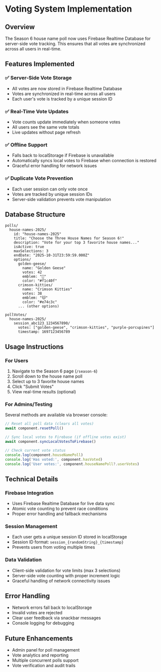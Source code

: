 # Voting System Implementation

## Overview
The Season 6 house name poll now uses Firebase Realtime Database for server-side vote tracking. This ensures that all votes are synchronized across all users in real-time.

## Features Implemented

### ✅ Server-Side Vote Storage
- All votes are now stored in Firebase Realtime Database
- Votes are synchronized in real-time across all users
- Each user's vote is tracked by a unique session ID

### ✅ Real-Time Vote Updates
- Vote counts update immediately when someone votes
- All users see the same vote totals
- Live updates without page refresh

### ✅ Offline Support
- Falls back to localStorage if Firebase is unavailable
- Automatically syncs local votes to Firebase when connection is restored
- Graceful error handling for network issues

### ✅ Duplicate Vote Prevention
- Each user session can only vote once
- Votes are tracked by unique session IDs
- Server-side validation prevents vote manipulation

## Database Structure

```
polls/
  house-names-2025/
    id: "house-names-2025"
    title: "Choose the Three House Names for Season 6!"
    description: "Vote for your top 3 favorite house names..."
    isActive: true
    maxSelections: 3
    endDate: "2025-10-31T23:59:59.000Z"
    options/
      golden-geese/
        name: "Golden Geese"
        votes: 42
        emblem: "🪿"
        color: "#f1c40f"
      crimson-kitties/
        name: "Crimson Kitties"
        votes: 38
        emblem: "🐱"
        color: "#e74c3c"
      ... (other options)

pollVotes/
  house-names-2025/
    session_abc123_1234567890/
      votes: ["golden-geese", "crimson-kitties", "purple-porcupines"]
      timestamp: 1697123456789
```

## Usage Instructions

### For Users
1. Navigate to the Season 6 page (`/season-6`)
2. Scroll down to the house name poll
3. Select up to 3 favorite house names
4. Click "Submit Votes"
5. View real-time results (optional)

### For Admins/Testing
Several methods are available via browser console:

```javascript
// Reset all poll data (clears all votes)
await component.resetPoll()

// Sync local votes to Firebase (if offline votes exist)
await component.syncLocalVotesToFirebase()

// Check current vote status
console.log(component.houseNamePoll)
console.log('Has voted:', component.hasVoted)
console.log('User votes:', component.houseNamePoll?.userVotes)
```

## Technical Details

### Firebase Integration
- Uses Firebase Realtime Database for live data sync
- Atomic vote counting to prevent race conditions
- Proper error handling and fallback mechanisms

### Session Management
- Each user gets a unique session ID stored in localStorage
- Session ID format: `session_{randomString}_{timestamp}`
- Prevents users from voting multiple times

### Data Validation
- Client-side validation for vote limits (max 3 selections)
- Server-side vote counting with proper increment logic
- Graceful handling of network connectivity issues

## Error Handling
- Network errors fall back to localStorage
- Invalid votes are rejected
- Clear user feedback via snackbar messages
- Console logging for debugging

## Future Enhancements
- Admin panel for poll management
- Vote analytics and reporting
- Multiple concurrent polls support
- Vote verification and audit trails
